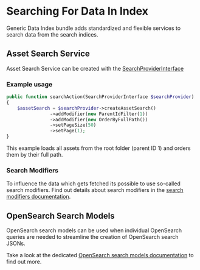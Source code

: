 # Searching For Data In Index

Generic Data Index bundle adds standardized and flexible services to search data from the search indices.

## Asset Search Service

Asset Search Service can be created with the [SearchProviderInterface](https://github.com/pimcore/generic-data-index-bundle/blob/1.x/src/Service/Search/SearchService/SearchProviderInterface.php)

### Example usage

```php
public function searchAction(SearchProviderInterface $searchProvider)
{
    $assetSearch = $searchProvider->createAssetSearch()
                ->addModifier(new ParentIdFilter(1))
                ->addModifier(new OrderByFullPath())
                ->setPageSize(50)
                ->setPage(1);
}


```

This example loads all assets from the root folder (parent ID 1) and orders them by their full path. 

### Search Modifiers

To influence the data which gets fetched its possible to use so-called search modifiers.
Find out details about search modifiers in the [search modifiers documentation](05_Search_Modifiers/README.md).

## OpenSearch Search Models

OpenSearch search models can be used when individual OpenSearch queries are needed to streamline the creation of OpenSearch search JSONs.

Take a look at the dedicated [OpenSearch search models documentation](06_OpenSearch_Search_Models/README.md) to find out more.